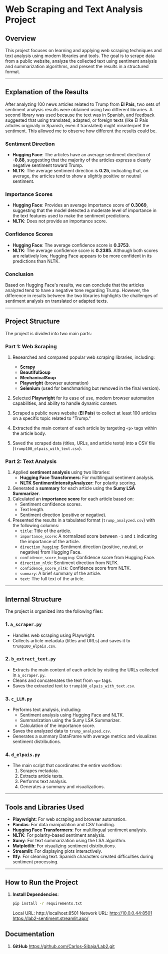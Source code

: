 # Web Scraping and Text Analysis Project

## Overview
This project focuses on learning and applying web scraping techniques and text analysis using modern libraries and tools. The goal is to scrape data from a public website, analyze the collected text using sentiment analysis and summarization algorithms, and present the results in a structured format.

---

## Explanation of the Results
After analyzing 100 news articles related to Trump from **El País**, two sets of sentiment analysis results were obtained using two different libraries. A second library was used because the text was in Spanish, and feedback suggested that using translated, adapted, or foreign texts (like El País articles originally in Spanish, even if translated) might misinterpret the sentiment. This allowed me to observe how different the results could be.

### Sentiment Direction
- **Hugging Face**: The articles have an average sentiment direction of **-0.88**, suggesting that the majority of the articles express a clearly negative sentiment toward Trump.
- **NLTK**: The average sentiment direction is **0.25**, indicating that, on average, the articles tend to show a slightly positive or neutral sentiment.

### Importance Scores
- **Hugging Face**: Provides an average importance score of **0.3069**, suggesting that the model detected a moderate level of importance in the text features used to make the sentiment predictions.
- **NLTK**: Does not provide an importance score.

### Confidence Scores
- **Hugging Face**: The average confidence score is **0.3753**.
- **NLTK**: The average confidence score is **0.2385**.
Although both scores are relatively low, Hugging Face appears to be more confident in its predictions than NLTK.

### Conclusion
Based on Hugging Face's results, we can conclude that the articles analyzed tend to have a negative tone regarding Trump. However, the difference in results between the two libraries highlights the challenges of sentiment analysis on translated or adapted texts.

---

## Project Structure
The project is divided into two main parts:

### **Part 1: Web Scraping**
1. Researched and compared popular web scraping libraries, including:
   - **Scrapy**
   - **BeautifulSoup**
   - **MechanicalSoup**
   - **Playwright** (browser automation)
   - **Selenium** (used for benchmarking but removed in the final version).

2. Selected **Playwright** for its ease of use, modern browser automation capabilities, and ability to handle dynamic content.

3. Scraped a public news website (**El País**) to collect at least 100 articles on a specific topic related to "Trump."

4. Extracted the main content of each article by targeting `<p>` tags within the article body.

5. Saved the scraped data (titles, URLs, and article texts) into a CSV file (`trump100_elpais_with_text.csv`).

### **Part 2: Text Analysis**
1. Applied **sentiment analysis** using two libraries:
   - **Hugging Face Transformers**: For multilingual sentiment analysis.
   - **NLTK SentimentIntensityAnalyzer**: For polarity scoring.
2. Generated a **summary** for each article using the **Sumy LSA Summarizer**.
3. Calculated an **importance score** for each article based on:
   - Sentiment confidence scores.
   - Text length.
   - Sentiment direction (positive or negative).
4. Presented the results in a tabulated format (`trump_analyzed.csv`) with the following columns:
   - `title`: Title of the article.
   - `importance_score`: A normalized score between `-1` and `1` indicating the importance of the article.
   - `direction_hugging`: Sentiment direction (positive, neutral, or negative) from Hugging Face.
   - `confidence_score_hugging`: Confidence score from Hugging Face.
   - `direction_nltk`: Sentiment direction from NLTK.
   - `confidence_score_nltk`: Confidence score from NLTK.
   - `summary`: A brief summary of the article.
   - `text`: The full text of the article.

---

## Internal Structure
The project is organized into the following files:

### **1. `a_scraper.py`**
- Handles web scraping using Playwright.
- Collects article metadata (titles and URLs) and saves it to `trump100_elpais.csv`.

### **2. `b_extract_text.py`**
- Extracts the main content of each article by visiting the URLs collected in `a_scraper.py`.
- Cleans and concatenates the text from `<p>` tags.
- Saves the extracted text to `trump100_elpais_with_text.csv`.

### **3. `c_LLM.py`**
- Performs text analysis, including:
  - Sentiment analysis using Hugging Face and NLTK.
  - Summarization using the Sumy LSA Summarizer.
  - Calculation of the importance score.
- Saves the analyzed data to `trump_analyzed.csv`.
- Generates a summary DataFrame with average metrics and visualizes sentiment distributions.

### **4. `d_elpais.py`**
- The main script that coordinates the entire workflow:
  1. Scrapes metadata.
  2. Extracts article texts.
  3. Performs text analysis.
  4. Generates a summary and visualizations.

---

## Tools and Libraries Used
- **Playwright**: For web scraping and browser automation.
- **Pandas**: For data manipulation and CSV handling.
- **Hugging Face Transformers**: For multilingual sentiment analysis.
- **NLTK**: For polarity-based sentiment analysis.
- **Sumy**: For text summarization using the LSA algorithm.
- **Matplotlib**: For visualizing sentiment distributions.
- **Streamlit**: For displaying plots interactively.
- **ftfy**: For cleaning text. Spanish characters created difficulties during sentiment processing.

---

## How to Run the Project
1. **Install Dependencies**:
   ```bash
   pip install -r requirements.txt
   ```

   Local URL: http://localhost:8501
   Network URL: http://10.0.0.44:8501
   https://lab2-sentiment.streamlit.app/

## Documentation
1. **GitHub** https://github.com/Carlos-Sibaja/Lab2.git